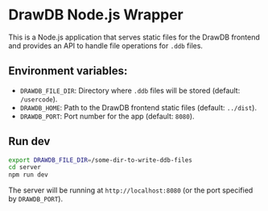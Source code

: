 # DrawDB Node.js Wrapper

This is a Node.js application that serves static files for the DrawDB frontend and provides an API to handle file operations for `.ddb` files.

## Environment variables:
- `DRAWDB_FILE_DIR`: Directory where `.ddb` files will be stored (default: `/usercode`).
- `DRAWDB_HOME`: Path to the DrawDB frontend static files (default: `../dist`).
- `DRAWDB_PORT`: Port number for the app (default: `8080`).

## Run dev
```bash
export DRAWDB_FILE_DIR=/some-dir-to-write-ddb-files
cd server
npm run dev
```

The server will be running at `http://localhost:8080` (or the port specified by `DRAWDB_PORT`).
